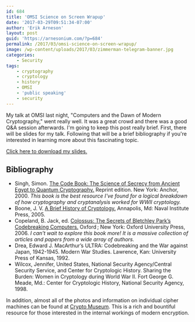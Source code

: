 ```yaml
---
id: 684
title: 'OMSI Science on Screen Wrapup'
date: '2017-03-29T09:51:34-07:00'
author: 'Erik Arneson'
layout: post
guid: 'https://arnesonium.com/?p=684'
permalink: /2017/03/omsi-science-on-screen-wrapup/
image: /wp-content/uploads/2017/03/zimmerman-telegram-banner.jpg
categories:
    - Security
tags:
    - cryptography
    - cryptology
    - history
    - OMSI
    - 'public speaking'
    - security
---
```


My talk at OMSI last night, "Computers and the Dawn of Modern Cryptography," went really well. It was a great crowd and there was a good Q&A session afterwards. I'm going to keep this post really brief. First, there will be slides for my talk. Following that will be a brief bibliography if you're interested in learning more about this fascinating topic.

<a class="button" href="http://arnesonium-downloads.s3.amazonaws.com/OMSI-Computers%20and%20Cryptography.pdf">Click here to download my slides.</a>

## Bibliography

<ul>
	<li>Singh, Simon. <a href="http://amzn.to/2mQ4u0v" target="_blank">The Code Book: The Science of Secrecy from Ancient Egypt to Quantum Cryptography.</a> Reprint edition. New York: Anchor, 2000. <em>This book is the best resource I've found for a logical breakdown of how cryptography and cryptanalysis worked for WWII cryptology.</em></li>
	<li>Boone, J. V. <a href="http://amzn.to/2nAHOQJ" target="_blank">A Brief History of Cryptology.</a> Annapolis, Md: Naval Institute Press, 2005.</li>
	<li>Copeland, B. Jack, ed. <a href="http://amzn.to/2o7OZkw" target="_blank">Colossus: The Secrets of Bletchley Park’s Codebreaking Computers.</a> Oxford ; New York: Oxford University Press, 2006. <em>I can't wait to explore this book more! It is a massive collection of articles and papers from a wide array of authors.</em></li>
	<li>Drea, Edward J. MacArthur’s ULTRA: Codebreaking and the War against Japan, 1942-1945. Modern War Studies. Lawrence, Kan: University Press of Kansas, 1992.</li>
	<li>Wilcox, Jennifer, United States, National Security Agency/Central Security Service, and Center for Cryptologic History. Sharing the Burden: Women in Cryptology during World War II. Fort George G. Meade, Md.: Center for Cryptologic History, National Security Agency, 1998.</li>
</ul>

In addition, almost all of the photos and information on individual cipher machines can be found at <a href="http://www.cryptomuseum.com/index.htm" target="_blank">Crypto Museum</a>. This is a rich and bountiful resource for those interested in the internal workings of modern encryption.


